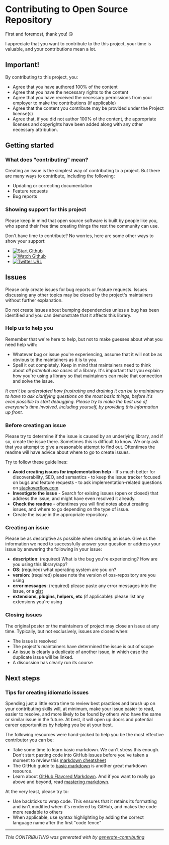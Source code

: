 # Contributing to Open Source Repository

First and foremost, thank you! 🙃

I appreciate that you want to contribute to the this project, your time is valuable, and your contributions mean a lot.

## Important!

By contributing to this project, you:

* Agree that you have authored 100% of the content
* Agree that you have the necessary rights to the content
* Agree that you have received the necessary permissions from your employer to make the contributions (if applicable)
* Agree that the content you contribute may be provided under the Project license(s)
* Agree that, if you did not author 100% of the content, the appropriate licenses and copyrights have been added along with any other necessary attribution.


## Getting started

### What does "contributing" mean?

Creating an issue is the simplest way of contributing to a project. But there are many ways to contribute, including the following:

- Updating or correcting documentation
- Feature requests
- Bug reports

### Showing support for this project

Please keep in mind that open source software is built by people like you, who spend their free time creating things the rest the community can use.

Don't have time to contribute? No worries, here are some other ways to show your support:

- [![Start Github](https://img.shields.io/github/stars/italux/oss-repository?style=social)](https://github.com/italux/oss-repository)
- [![Watch Github](https://img.shields.io/github/watchers/italux/oss-repository?style=social)](https://github.com/italux/oss-repository/subscription)
- [![Twitter URL](https://img.shields.io/twitter/url?url=https%3A%2F%2Fshields.io)](http://twitter.com/share?text=Check%20out%20the%20@italux%20project:%20https://github.com/italux/oss-repository)


## Issues

Please only create issues for bug reports or feature requests. Issues discussing any other topics may be closed by the project's maintainers without further explanation.

Do not create issues about bumping dependencies unless a bug has been identified and you can demonstrate that it affects this library.

### Help us to help you

Remember that we're here to help, but not to make guesses about what you need help with:

- Whatever bug or issue you're experiencing, assume that it will not be as obvious to the maintainers as it is to you.
- Spell it out completely. Keep in mind that maintainers need to think about _all potential use cases_ of a library. It's important that you explain how you're using a library so that maintainers can make that connection and solve the issue.

_It can't be understated how frustrating and draining it can be to maintainers to have to ask clarifying questions on the most basic things, before it's even possible to start debugging. Please try to make the best use of everyone's time involved, including yourself, by providing this information up front._

### Before creating an issue

Please try to determine if the issue is caused by an underlying library, and if so, create the issue there. Sometimes this is difficult to know. We only ask that you attempt to give a reasonable attempt to find out. Oftentimes the readme will have advice about where to go to create issues.

Try to follow these guidelines:

- **Avoid creating issues for implementation help** - It's much better for discoverability, SEO, and semantics - to keep the issue tracker focused on bugs and feature requests - to ask implementation-related questions on [stackoverflow.com][so]
- **Investigate the issue** - Search for exising issues (open or closed) that address the issue, and might have even resolved it already.
- **Check the readme** - oftentimes you will find notes about creating issues, and where to go depending on the type of issue.
- Create the issue in the appropriate repository.
### Creating an issue

Please be as descriptive as possible when creating an issue. Give us the information we need to successfully answer your question or address your issue by answering the following in your issue:

- **description**: (required) What is the bug you're experiencing? How are you using this library/app?
- **OS**: (required) what operating system are you on?
- **version**: (required) please note the version of oss-repository are you using
- **error messages**: (required) please paste any error messages into the issue, or a [gist](https://gist.github.com/)
- **extensions, plugins, helpers, etc** (if applicable): please list any extensions you're using


### Closing issues

The original poster or the maintainers of project may close an issue at any time. Typically, but not exclusively, issues are closed when:

- The issue is resolved
- The project's maintainers have determined the issue is out of scope
- An issue is clearly a duplicate of another issue, in which case the duplicate issue will be linked.
- A discussion has clearly run its course


## Next steps

### Tips for creating idiomatic issues

Spending just a little extra time to review best practices and brush up on your contributing skills will, at minimum, make your issue easier to read, easier to resolve, and more likely to be found by others who have the same or similar issue in the future. At best, it will open up doors and potential career opportunities by helping you be at your best.

The following resources were hand-picked to help you be the most effective contributor you can be:

- Take some time to learn basic markdown. We can't stress this enough. Don't start pasting code into GitHub issues before you've taken a moment to review this [markdown cheatsheet](https://gist.github.com/jonschlinkert/5854601)
- The GitHub guide to [basic markdown](https://help.github.com/articles/markdown-basics/) is another great markdown resource.
- Learn about [GitHub Flavored Markdown](https://help.github.com/articles/github-flavored-markdown/). And if you want to really go above and beyond, read [mastering markdown](https://guides.github.com/features/mastering-markdown/).

At the very least, please try to:

- Use backticks to wrap code. This ensures that it retains its formatting and isn't modified when it's rendered by GitHub, and makes the code more readable to others
- When applicable, use syntax highlighting by adding the correct language name after the first "code fence"


[so]: http://stackoverflow.com/questions/tagged/oss-repository

***
_This CONTRIBUTING was generated with by [generate-contributing](https://github.com/generate/generate-contributing)_
